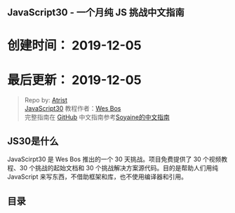 ## JavaScript30 - 一个月纯 JS 挑战中文指南
# 创建时间： 2019-12-05
# 最后更新： 2019-12-05

> Repo by: [Atrist](https://github.com/Atrist)  
> [JavaScript30](https://javascript30.com) 教程作者：[Wes Bos](https://github.com/wesbos)    
> 完整指南在 [GitHub](https://github.com/soyaine/JavaScript30)
>中文指南参考[Soyaine的中文指南](https://github.com/soyaine/JavaScript30)

## JS30是什么
 JavaScirpt30 是 Wes Bos 推出的一个 30 天挑战。项目免费提供了 30 个视频教程、30 个挑战的起始文档和 30 个挑战解决方案源代码。目的是帮助人们用纯 JavaScript 来写东西，不借助框架和库，也不使用编译器和引用。



 ## 目录
 


 